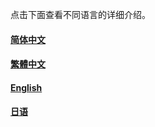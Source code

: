 点击下面查看不同语言的详细介绍。

#### [简体中文](help/zh/intro.md "简体中文") 
#### [繁體中文](help/tw/intro.md "繁體中文") 
#### [English](help/en/intro.md "English") 
#### [日语](help/jp/intro.md "日语") 
